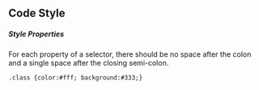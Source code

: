 ## Code Style

##### Style Properties
For each property of a selector, there should be no space after the colon and a single space after the closing semi-colon.
```
.class {color:#fff; background:#333;}
```
